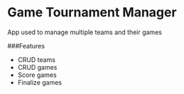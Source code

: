 # Game Tournament Manager
App used to manage multiple teams and their games

###Features
- CRUD teams
- CRUD games
- Score games
- Finalize games
